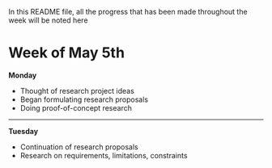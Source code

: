 In this README file, all the progress that has been made throughout the week will be noted here

# Week of May 5th
**Monday**
- Thought of research project ideas
- Began formulating research proposals
- Doing proof-of-concept research
---
**Tuesday**
- Continuation of research proposals
- Research on requirements, limitations, constraints
  
